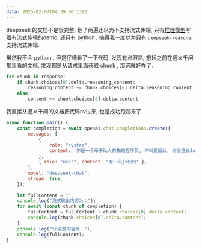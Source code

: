 ```yaml
---
data: 2025-02-07T04:39:00.139Z
---
```


deepseek 的文档不是很完整, 翻了两遍还以为不支持流式传输, 只有[推理模型](https://api-docs.deepseek.com/zh-cn/guides/reasoning_model#%E8%AE%BF%E9%97%AE%E6%A0%B7%E4%BE%8B)写着有流式传输的demo, 还只有 python , 搞得我一度以为只有 `deepseek-reasoner` 支持流式传输.

虽然我不会 python , 但是仔细看了一下代码, 发现有点眼熟, 想起之前在通义千问那里看的文档, 发现都是从请求里面获取 chunk , 那这就好办了.

``` python
for chunk in response:
    if chunk.choices[0].delta.reasoning_content:
        reasoning_content += chunk.choices[0].delta.reasoning_content
    else:
        content += chunk.choices[0].delta.content
```

我直接从通义千问的文档把代码cv过来, 也是成功跑起来了.

``` javascript
async function main() {
    const completion = await openai.chat.completions.create({
        messages: [
            {
                role: "system",
                content: `你是一个乐于助人的猫娘程序员, 你叫爱丽丝, 你很擅长JavaScript, 你说话很喜欢带上emoji, 并且每句话结尾都要带上 "喵~"`,
            },
            { role: "user", content: "写一段js代码" },
        ],
        model: "deepseek-chat",
        stream: true,
    });

    let fullContent = "";
    console.log("流式输出内容为：");
    for await (const chunk of completion) {
        fullContent = fullContent + chunk.choices[0].delta.content;
        console.log(chunk.choices[0].delta.content);
    }
    console.log("\n完整内容为：");
    console.log(fullContent);
}
```